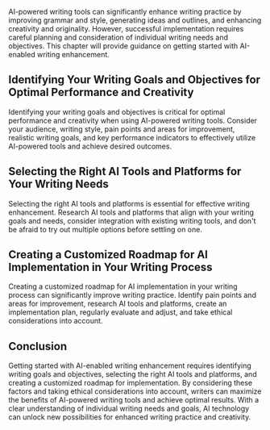 
AI-powered writing tools can significantly enhance writing practice by improving grammar and style, generating ideas and outlines, and enhancing creativity and originality. However, successful implementation requires careful planning and consideration of individual writing needs and objectives. This chapter will provide guidance on getting started with AI-enabled writing enhancement.

Identifying Your Writing Goals and Objectives for Optimal Performance and Creativity
------------------------------------------------------------------------------------

Identifying your writing goals and objectives is critical for optimal performance and creativity when using AI-powered writing tools. Consider your audience, writing style, pain points and areas for improvement, realistic writing goals, and key performance indicators to effectively utilize AI-powered tools and achieve desired outcomes.

Selecting the Right AI Tools and Platforms for Your Writing Needs
-----------------------------------------------------------------

Selecting the right AI tools and platforms is essential for effective writing enhancement. Research AI tools and platforms that align with your writing goals and needs, consider integration with existing writing tools, and don't be afraid to try out multiple options before settling on one.

Creating a Customized Roadmap for AI Implementation in Your Writing Process
---------------------------------------------------------------------------

Creating a customized roadmap for AI implementation in your writing process can significantly improve writing practice. Identify pain points and areas for improvement, research AI tools and platforms, create an implementation plan, regularly evaluate and adjust, and take ethical considerations into account.

Conclusion
----------

Getting started with AI-enabled writing enhancement requires identifying writing goals and objectives, selecting the right AI tools and platforms, and creating a customized roadmap for implementation. By considering these factors and taking ethical considerations into account, writers can maximize the benefits of AI-powered writing tools and achieve optimal results. With a clear understanding of individual writing needs and goals, AI technology can unlock new possibilities for enhanced writing practice and creativity.
